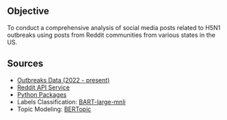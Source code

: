 ## Objective
To conduct a comprehensive analysis of social media posts related to H5N1 outbreaks using posts from Reddit communities from various states in the US.

## Sources

- [Outbreaks Data (2022 - present)](https://www.aphis.usda.gov/livestock-poultry-disease/avian/avian-influenza/hpai-detections/commercial-backyard-flocks)
- [Reddit API Service](https://pullpush.io/)
- [Python Packages](https://pypi.org/)
- Labels Classification: [BART-large-mnli](https://huggingface.co/facebook/bart-large-mnli)
- Topic Modeling: [BERTopic](https://maartengr.github.io/BERTopic/index.html)

